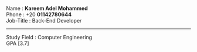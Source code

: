 Name : <b>Kareem Adel Mohammed</b>
<br>
Phone : +20 <b>01142780644</b>
<br>
Job-Title : Back-End Developer
<hr>
Study Field : Computer Engineering 
<br>
GPA [3.7]

